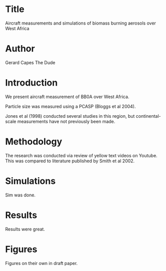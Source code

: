 # Title
Aircraft measurements and simulations of biomass burning aerosols over West Africa

# Author
Gerard Capes
The Dude

# Introduction
We present aircraft measurement of BB0A over West Africa.

Particle size was measured using a PCASP (Bloggs et al 2004).

Jones et al (1998) conducted several studies in this region, 
but continental-scale measurements have not previously been made.

# Methodology
The research was conducted via review of yellow text videos on Youtube. This was compared to
literature published by Smith et al 2002.

# Simulations
Sim was done.

# Results
Results were great.

# Figures
Figures on their own in draft paper.